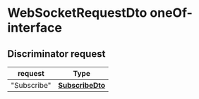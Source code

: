
# WebSocketRequestDto oneOf-interface

## Discriminator request

request  | Type          |
----------------- | ------------- |
"Subscribe" | [**SubscribeDto**](SubscribeDto.md) |


